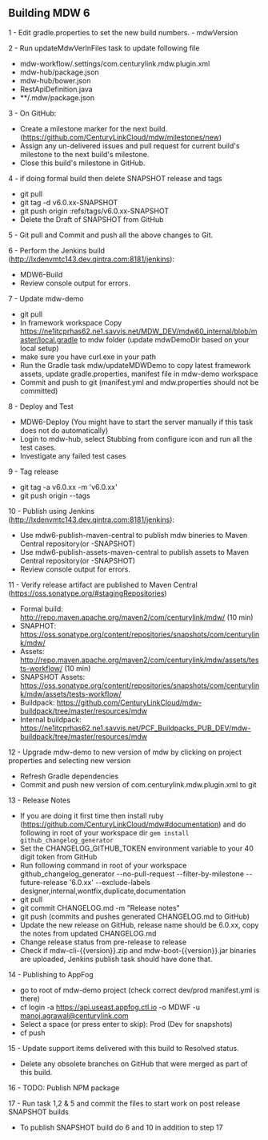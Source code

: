 ## Building MDW 6

1 - Edit gradle.properties to set the new build numbers.
    - mdwVersion
    
2 - Run updateMdwVerInFiles task to update following file 
  - mdw-workflow/.settings/com.centurylink.mdw.plugin.xml
  - mdw-hub/package.json
  - mdw-hub/bower.json
  - RestApiDefinition.java
  - **/.mdw/package.json
        
3 - On GitHub:
  - Create a milestone marker for the next build. (https://github.com/CenturyLinkCloud/mdw/milestones/new)
  - Assign any un-delivered issues and pull request for current build's milestone to the next build's milestone.
  - Close this build's milestone in GitHub.
    
4 - if doing formal build then delete SNAPSHOT release and tags
  - git pull
  - git tag -d v6.0.xx-SNAPSHOT 
  - git push origin :refs/tags/v6.0.xx-SNAPSHOT
  - Delete the Draft of SNAPSHOT from GitHub
     
5 - Git pull and Commit and push all the above changes to Git.

6 - Perform the Jenkins build (http://lxdenvmtc143.dev.qintra.com:8181/jenkins):
  - MDW6-Build
  - Review console output for errors.
  
7 - Update mdw-demo
  - git pull
  - In framework workspace Copy https://ne1itcprhas62.ne1.savvis.net/MDW_DEV/mdw60_internal/blob/master/local.gradle to mdw folder (update mdwDemoDir based on your local setup) 
  - make sure you have curl.exe in your path
  - Run the Gradle task mdw/updateMDWDemo to copy latest framework assets, update gradle.properties, manifest file in mdw-demo workspace
  - Commit and push to git (manifest.yml and mdw.properties should not be committed)
  
8 - Deploy and Test
  - MDW6-Deploy  (You might have to start the server manually if this task does not do automatically)
  - Login to mdw-hub, select Stubbing from configure icon and run all the test cases.
  - Investigate any failed test cases
  
9 - Tag release
  - git tag -a v6.0.xx -m 'v6.0.xx'
  - git push origin --tags
   
10 - Publish using Jenkins (http://lxdenvmtc143.dev.qintra.com:8181/jenkins):
  - Use mdw6-publish-maven-central to publish mdw bineries to Maven Central repository(or -SNAPSHOT) 
  - Use mdw6-publish-assets-maven-central to publish assets to Maven Central repository(or -SNAPSHOT) 
  - Review console output for errors.

11 - Verify release artifact are published to Maven Central (https://oss.sonatype.org/#stagingRepositories)
  - Formal build:       http://repo.maven.apache.org/maven2/com/centurylink/mdw/ (10 min)
  - SNAPHOT:            https://oss.sonatype.org/content/repositories/snapshots/com/centurylink/mdw/ 
  - Assets:             http://repo.maven.apache.org/maven2/com/centurylink/mdw/assets/tests-workflow/  (10 min)
  - SNAPSHOT Assets:             https://oss.sonatype.org/content/repositories/snapshots/com/centurylink/mdw/assets/tests-workflow/
  - Buildpack:          https://github.com/CenturyLinkCloud/mdw-buildpack/tree/master/resources/mdw
  - Internal buildpack: https://ne1itcprhas62.ne1.savvis.net/PCF_Buildpacks_PUB_DEV/mdw-buildpack/tree/master/resources/mdw

12 - Upgrade mdw-demo to new version of mdw by clicking on project properties and selecting new version
  -  Refresh Gradle dependencies
  -  Commit and push new version of com.centurylink.mdw.plugin.xml to git

13 - Release Notes
  - If you are doing it first time then install ruby (https://github.com/CenturyLinkCloud/mdw#documentation) and do following in root of your workspace dir 
    `gem install github_changelog_generator`
  - Set the CHANGELOG_GITHUB_TOKEN environment variable to your 40 digit token from GitHub
  - Run following command in root of your workspace
  github_changelog_generator --no-pull-request  --filter-by-milestone --future-release '6.0.xx' --exclude-labels designer,internal,wontfix,duplicate,documentation
  - git pull
  - git commit CHANGELOG.md -m "Release notes" 
  - git push (commits and pushes generated CHANGELOG.md to GitHub)
  - Update the new release on GitHub, release name should be 6.0.xx, copy the notes from updated CHANGELOG.md
  - Change release status from pre-release to release
  - Check if mdw-cli-{{version}}.zip and mdw-boot-{{version}}.jar binaries are uploaded, Jenkins publish task should have done that.

14 - Publishing to AppFog  
   -  go to root of mdw-demo project (check correct dev/prod manifest.yml is there)
   -  cf login -a https://api.useast.appfog.ctl.io -o MDWF -u manoj.agrawal@centurylink.com
   -  Select a space (or press enter to skip): Prod (Dev for snapshots)
   -  cf push
  
15 - Update support items delivered with this build to Resolved status.
   - Delete any obsolete branches on GitHub that were merged as part of this build.

16 - TODO: Publish NPM package 

17 - Run task 1,2 & 5 and commit the files to start work on post release SNAPSHOT builds
   - To publish SNAPSHOT build do 6 and 10 in addition to step 17
    